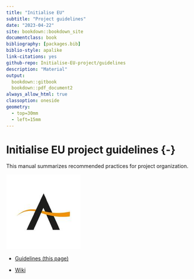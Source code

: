 ```yaml
--- 
title: "Initialise EU"
subtitle: "Project guidelines"
date: "2023-04-22"
site: bookdown::bookdown_site
documentclass: book
bibliography: [packages.bib]
biblio-style: apalike
link-citations: yes
github-repo: Initialise-EU-project/guidelines
description: "Material"
output:
  bookdown::gitbook
  bookdown::pdf_document2
always_allow_html: true
classoption: oneside
geometry:
  - top=30mm
  - left=15mm
---
```




# Initialise EU project guidelines {-}

This manual summarizes recommended practices for project organization.

![](https://github.com/INITIALISE-EU-project/guidelines/blob/main/img/logo.jpeg?raw=true)


- [Guidelines (this page)](https://initialise-eu-project.github.io/guidelines/)

- [Wiki](https://github.com/INITIALISE-EU-project/guidelines/wiki)













